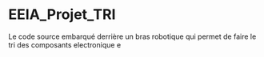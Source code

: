 # EEIA_Projet_TRI
Le code source embarqué derrière un bras robotique qui permet de faire le tri des composants electronique e
